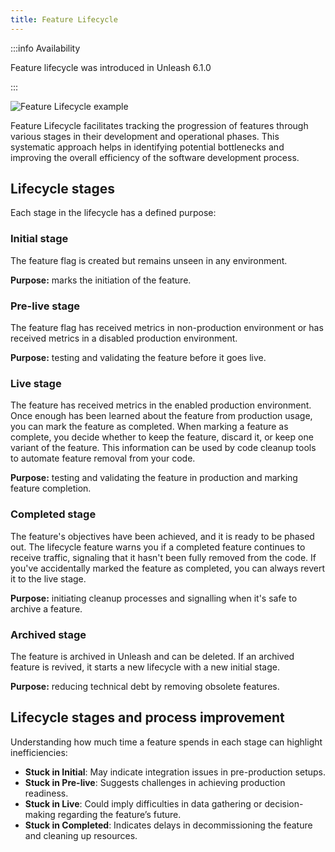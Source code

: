 ```yaml
---
title: Feature Lifecycle
---
```


:::info Availability

Feature lifecycle was introduced in Unleash 6.1.0

:::

![Feature Lifecycle example](/img/feature-lifecycle.png 'Feature Lifecycle example')

Feature Lifecycle facilitates tracking the progression of features through various stages in their development and operational phases. 
This systematic approach helps in identifying potential bottlenecks and improving the overall efficiency of the software development process.

## Lifecycle stages

Each stage in the lifecycle has a defined purpose:

### Initial stage

The feature flag is created but remains unseen in any environment.

**Purpose:** marks the initiation of the feature.

### Pre-live stage

The feature flag has received metrics in non-production environment or has received metrics in a disabled production environment.

**Purpose:** testing and validating the feature before it goes live. 

### Live stage

The feature has received metrics in the enabled production environment. 
Once enough has been learned about the feature from production usage, you can mark the feature as completed.
When marking a feature as complete, you decide whether to keep the feature, discard it, or keep one variant of the feature.
This information can be used by code cleanup tools to automate feature removal from your code.

**Purpose:** testing and validating the feature in production and marking feature completion.

### Completed stage

The feature's objectives have been achieved, and it is ready to be phased out.
The lifecycle feature warns you if a completed feature continues to receive traffic, signaling that it hasn't been fully removed from the code.
If you've accidentally marked the feature as completed, you can always revert it to the live stage.

**Purpose:** initiating cleanup processes and signalling when it's safe to archive a feature.

### Archived stage

The feature is archived in Unleash and can be deleted. If an archived feature is revived, it starts a new lifecycle with a new initial stage. 

**Purpose:** reducing technical debt by removing obsolete features.

## Lifecycle stages and process improvement

Understanding how much time a feature spends in each stage can highlight inefficiencies:
* **Stuck in Initial**: May indicate integration issues in pre-production setups.
* **Stuck in Pre-live**: Suggests challenges in achieving production readiness.
* **Stuck in Live**: Could imply difficulties in data gathering or decision-making regarding the feature’s future.
* **Stuck in Completed**: Indicates delays in decommissioning the feature and cleaning up resources.

